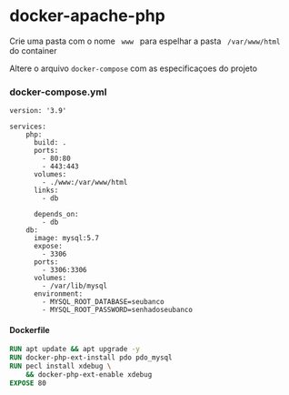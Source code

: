 # docker-apache-php

Crie uma pasta com o nome ```  www  ``` para espelhar a pasta ```  /var/www/html  ``` do container

Altere o arquivo ``` docker-compose ``` com as especificaçoes do projeto


### docker-compose.yml

```docker-composee
version: '3.9'

services:
    php:
      build: .
      ports: 
        - 80:80
        - 443:443
      volumes: 
        - ./www:/var/www/html
      links: 
        - db
        
      depends_on: 
        - db      
    db:
      image: mysql:5.7
      expose: 
        - 3306
      ports: 
        - 3306:3306
      volumes: 
        - /var/lib/mysql
      environment: 
        - MYSQL_ROOT_DATABASE=seubanco
        - MYSQL_ROOT_PASSWORD=senhadoseubanco 

 ```

#### Dockerfile

``` Dockerfile FROM php:7.4-apache
RUN apt update && apt upgrade -y
RUN docker-php-ext-install pdo pdo_mysql
RUN pecl install xdebug \
    && docker-php-ext-enable xdebug
EXPOSE 80  
```